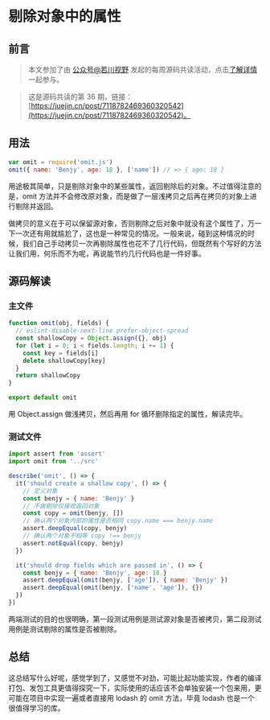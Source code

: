 # 剔除对象中的属性

## 前言

> 本文参加了由 [公众号@若川视野](https://lxchuan12.gitee.io/) 发起的每周源码共读活动，点击[了解详情](https://juejin.cn/post/7079706017579139102)一起参与。

> 这是源码共读的第 36 期，链接：[https://juejin.cn/post/7118782469360320542](https://juejin.cn/post/7118782469360320542)。

## 用法

```js
var omit = require('omit.js')
omit({ name: 'Benjy', age: 18 }, ['name']) // => { age: 18 }
```

用途极其简单，只是剔除对象中的某些属性，返回剔除后的对象。不过值得注意的是，omit 方法并不会修改原对象，而是做了一层浅拷贝之后再在拷贝的对象上进行剔除并返回。

做拷贝的意义在于可以保留源对象，否则剔除之后对象中就没有这个属性了，万一下一次还有用就尴尬了，这也是一种常见的情况。一般来说，碰到这种情况的时候，我们自己手动拷贝一次再剔除属性也花不了几行代码，但既然有个写好的方法让我们用，何乐而不为呢，再说能节约几行代码也是一件好事。

## 源码解读

### 主文件

```js
function omit(obj, fields) {
  // eslint-disable-next-line prefer-object-spread
  const shallowCopy = Object.assign({}, obj)
  for (let i = 0; i < fields.length; i += 1) {
    const key = fields[i]
    delete shallowCopy[key]
  }
  return shallowCopy
}

export default omit
```

用 Object.assign 做浅拷贝，然后再用 for 循环删除指定的属性，解读完毕。

### 测试文件

```js
import assert from 'assert'
import omit from '../src'

describe('omit', () => {
  it('should create a shallow copy', () => {
    // 定义对象
    const benjy = { name: 'Benjy' }
    // 不做剔除仅接收返回对象
    const copy = omit(benjy, [])
    // 确认两个对象内部的属性是否相同 copy.name === benjy.name
    assert.deepEqual(copy, benjy)
    // 确认两个对象不相等 copy !== benjy
    assert.notEqual(copy, benjy)
  })

  it('should drop fields which are passed in', () => {
    const benjy = { name: 'Benjy', age: 18 }
    assert.deepEqual(omit(benjy, ['age']), { name: 'Benjy' })
    assert.deepEqual(omit(benjy, ['name', 'age']), {})
  })
})
```

两端测试的目的也很明确，第一段测试用例是测试源对象是否被拷贝，第二段测试用例是测试剔除的属性是否被剔除。

## 总结

这总结写什么好呢，感觉学到了，又感觉不对劲，可能比起功能实现，作者的编译打包、发包工具更值得探究一下，实际使用的话应该不会单独安装一个包来用，更可能在项目中实现一遍或者直接用 lodash 的 omit 方法，毕竟 lodash 也是一个很值得学习的库。

